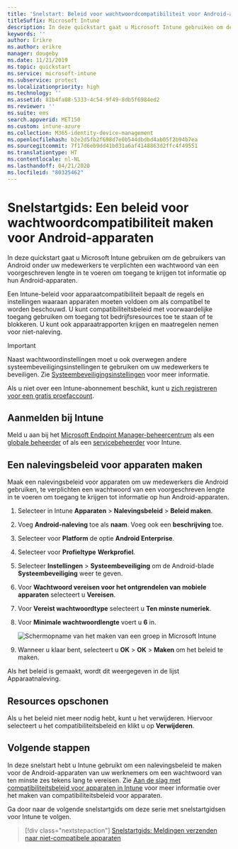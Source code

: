 ```yaml
---
title: 'Snelstart: Beleid voor wachtwoordcompatibiliteit voor Android-apparaten'
titleSuffix: Microsoft Intune
description: In deze quickstart gaat u Microsoft Intune gebruiken om de wachtwoordlengte in te stellen die is vereist voor Android-apparaten.
keywords: ''
author: Erikre
ms.author: erikre
manager: dougeby
ms.date: 11/21/2019
ms.topic: quickstart
ms.service: microsoft-intune
ms.subservice: protect
ms.localizationpriority: high
ms.technology: ''
ms.assetid: 81b4fa08-5333-4c54-9f49-8db5f6984ed2
ms.reviewer: ''
ms.suite: ems
search.appverid: MET150
ms.custom: intune-azure
ms.collection: M365-identity-device-management
ms.openlocfilehash: b2e2d5fb2f698d7e0b544dbdbd4ab05f2b94b7ea
ms.sourcegitcommit: 7f17d6eb9dd41b031a6af4148863d2ffc4f49551
ms.translationtype: HT
ms.contentlocale: nl-NL
ms.lasthandoff: 04/21/2020
ms.locfileid: "80325462"
---
```

# <a name="quickstart-create-a-password-compliance-policy-for-android-devices"></a>Snelstartgids: Een beleid voor wachtwoordcompatibiliteit maken voor Android-apparaten

In deze quickstart gaat u Microsoft Intune gebruiken om de gebruikers van Android onder uw medewerkers te verplichten een wachtwoord van een voorgeschreven lengte in te voeren om toegang te krijgen tot informatie op hun Android-apparaten.

Een Intune-beleid voor apparaatcompatibiliteit bepaalt de regels en instellingen waaraan apparaten moeten voldoen om als compatibel te worden beschouwd. U kunt compatibiliteitsbeleid met voorwaardelijke toegang gebruiken om toegang tot bedrijfsresources toe te staan of te blokkeren. U kunt ook apparaatrapporten krijgen en maatregelen nemen voor niet-naleving.

> [!IMPORTANT]
> Naast wachtwoordinstellingen moet u ook overwegen andere systeembeveiligingsinstellingen te gebruiken om uw medewerkers te beveiligen. Zie [Systeembeveiligingsinstellingen](compliance-policy-create-android-for-work.md) voor meer informatie.

Als u niet over een Intune-abonnement beschikt, kunt u [zich registreren voor een gratis proefaccount](../fundamentals/free-trial-sign-up.md).

## <a name="sign-in-to-intune"></a>Aanmelden bij Intune

Meld u aan bij het [Microsoft Endpoint Manager-beheercentrum](https://go.microsoft.com/fwlink/?linkid=2109431) als een [globale beheerder](../fundamentals/users-add.md#types-of-administrators) of als een [servicebeheerder](../fundamentals/users-add.md#types-of-administrators) voor Intune.

## <a name="create-a-device-compliance-policy"></a>Een nalevingsbeleid voor apparaten maken

Maak een nalevingsbeleid voor apparaten om uw medewerkers die Android gebruiken, te verplichten een wachtwoord van een voorgeschreven lengte in te voeren om toegang te krijgen tot informatie op hun Android-apparaten.

1. Selecteer in Intune **Apparaten** > **Nalevingsbeleid** > **Beleid maken**.

2. Voeg **Android-naleving** toe als **naam**. Voeg ook een **beschrijving** toe.

3. Selecteer voor **Platform** de optie **Android Enterprise**.

4. Selecteer voor **Profieltype** **Werkprofiel**.

5. Selecteer **Instellingen** > **Systeembeveiliging** om de Android-blade **Systeembeveiliging** weer te geven.

6. Voor **Wachtwoord vereisen voor het ontgrendelen van mobiele apparaten** selecteert u **Vereisen**.

7. Voor **Vereist wachtwoordtype** selecteert u **Ten minste numeriek**.

8. Voor **Minimale wachtwoordlengte** voert u **6** in.

    ![Schermopname van het maken van een groep in Microsoft Intune](./media/quickstart-set-password-length-android/quickstart-set-password-length-android-01.png)

9. Wanneer u klaar bent, selecteert u **OK** > **OK** > **Maken** om het beleid te maken.

Als het beleid is gemaakt, wordt dit weergegeven in de lijst Apparaatnaleving.

## <a name="clean-up-resources"></a>Resources opschonen

Als u het beleid niet meer nodig hebt, kunt u het verwijderen. Hiervoor selecteert u het compatibiliteitsbeleid en klikt u op **Verwijderen**.

## <a name="next-steps"></a>Volgende stappen

In deze snelstart hebt u Intune gebruikt om een nalevingsbeleid te maken voor de Android-apparaten van uw werknemers om een wachtwoord van ten minste zes tekens lang te vereisen. Zie [Aan de slag met compatibiliteitsbeleid voor apparaten in Intune](device-compliance-get-started.md) voor meer informatie over het maken van compatibiliteitsbeleid voor apparaten.

Ga door naar de volgende snelstartgids om deze serie met snelstartgidsen voor Intune te volgen.

> [!div class="nextstepaction"]
> [Snelstartgids: Meldingen verzenden naar niet-compatibele apparaten](quickstart-send-notification.md)
